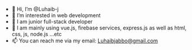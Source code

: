 - 👋 Hi, I’m @Luhaib-j
- 👀 I’m interested in web development
- 🌱 I am junior full-stack developer
- 💞️ I am mainly using vue.js, firebase services, express.js as well as html, css, js, node.js ...etc
- 📫 You can reach me via my email: Luhaibjabbo@gmail.com

<!---
Luhaib-j/Luhaib-j is a ✨ special ✨ repository because its `README.md` (this file) appears on your GitHub profile.
You can click the Preview link to take a look at your changes.
--->
